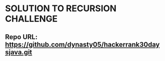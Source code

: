 # SOLUTION TO RECURSION CHALLENGE
## Repo URL: https://github.com/dynasty05/hackerrank30daysjava.git ##